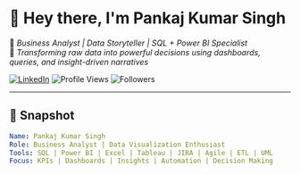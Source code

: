 # 👋 Hey there, I'm Pankaj Kumar Singh

🎯 *Business Analyst | Data Storyteller | SQL + Power BI Specialist*  
🚀 *Transforming raw data into powerful decisions using dashboards, queries, and insight-driven narratives*

[![LinkedIn](https://img.shields.io/badge/LinkedIn-blue?logo=linkedin&style=flat-square)](https://www.linkedin.com/in/pankaj-singh-bd2001)
![Profile Views](https://komarev.com/ghpvc/?username=pankaj31082001&label=Profile%20views&color=brightgreen)
![Followers](https://img.shields.io/github/followers/pankaj31082001?label=Follow&style=social)

---

## 🌟 Snapshot

```yaml
Name: Pankaj Kumar Singh
Role: Business Analyst | Data Visualization Enthusiast
Tools: SQL | Power BI | Excel | Tableau | JIRA | Agile | ETL | UML
Focus: KPIs | Dashboards | Insights | Automation | Decision Making
